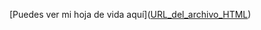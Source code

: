 [Puedes ver mi hoja de vida aquí]([URL_del_archivo_HTML](https://github.com/CamiloMM21/profileREADME/blob/16377908f6d43e344e53283416deab339b56d274/index.html
))

